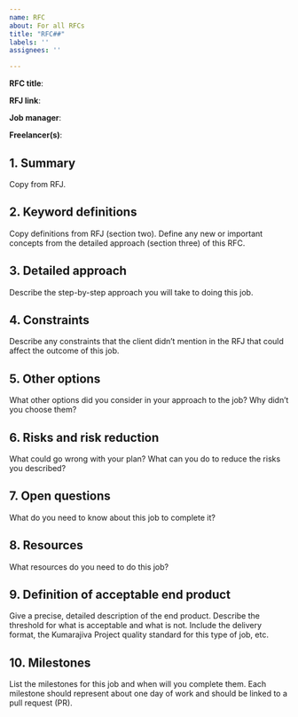 ```yaml
---
name: RFC
about: For all RFCs
title: "RFC##"
labels: ''
assignees: ''

---
```


**RFC title**: 

**RFJ link**: 

**Job manager**: 

**Freelancer(s)**: 

## 1. Summary

Copy from RFJ.

## 2. Keyword definitions

Copy definitions from RFJ (section two).
Define any new or important concepts from the detailed approach (section three) of this RFC.

## 3. Detailed approach

Describe the step-by-step approach you will take to doing this job.

## 4. Constraints

Describe any constraints that the client didn’t mention in the RFJ that could affect the outcome of this job.

## 5. Other options

What other options did you consider in your approach to the job? Why didn’t you choose them?

## 6. Risks and risk reduction

What could go wrong with your plan? What can you do to reduce the risks you described?

## 7. Open questions

What do you need to know about this job to complete it?

## 8. Resources

What resources do you need to do this job?

## 9. Definition of acceptable end product

Give a precise, detailed description of the end product. Describe the threshold for what is acceptable and what is not. Include the delivery format, the Kumarajiva Project quality standard for this type of job, etc. 

## 10. Milestones

List the milestones for this job and when will you complete them. Each milestone should represent about one day of work and should be linked to a pull request (PR).
